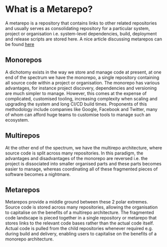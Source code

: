 
# What is a Metarepo?

A metarepo is a repository that contains links to other related 
repositories and usually serves as consolidating repository for a
particular system, project or organisation i.e. system-level 
dependencies, build, deployment and release scripts are stored here.
A nice article discussing metarepos can be found 
[here](https://notes.burke.libbey.me/metarepo/) 

## Monorepos

A dichotomy exists in the way we store and manage code at present, at
one end of the spectrum we have the monorepo, a single repository 
containing all source code within a project or organisation. The 
monorepo has various advantages, for instance project discovery,
dependencies and versioning are much simpler to manage. However, this
comes at the expense of complicated, customised tooling, increasing 
complexity when scaling and upgrading the system and long CI/CD build
times. Proponents of this methodology include companies like Google, 
Facebook and Twitter, many of whom can afford huge teams to customise
tools to manage such an ecosystem.

## Multirepos

At the other end of the spectrum, we have the multirepo architecture, 
where source code is split across many repositories. In this paradigm,
the advantages and disadvantages of the monorepo are reversed i.e. 
the project is dissociated into smaller organised parts and these parts
becomes easier to manage, whereas coordinating all of these fragmented 
pieces of software becomes a nightmare.

## Metarepos

Metarepos provide a middle ground between these 2 polar extremes. Source
code is stored across many repositories, allowing the organisation to
capitalise on the benefits of a multirepo architecture. The fragmented 
code landscape is pieced together in a single repository or metarepo
that stores links to the relevant code bases rather than the actual code
itself. Actual code is pulled from the child repositories whenever required
e.g. during build and delivery, enabling users to capitalise on the benefits
of a monorepo architecture.

